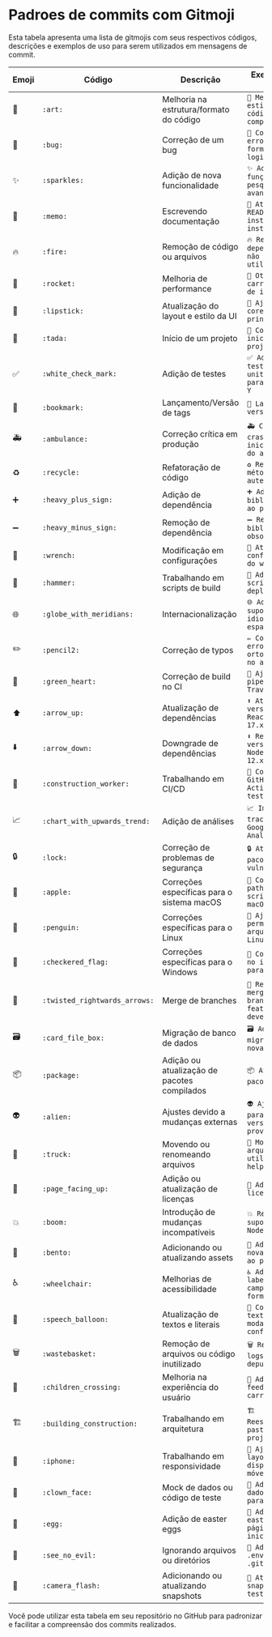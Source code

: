 
# Padroes de commits com Gitmoji
 
Esta tabela apresenta uma lista de gitmojis com seus respectivos códigos, descrições e exemplos de uso para serem utilizados em mensagens de commit.

| Emoji | Código | Descrição                                         | Exemplo de Uso                                      |
|-------|--------|---------------------------------------------------|-----------------------------------------------------|
| 🎨    | `:art:` | Melhoria na estrutura/formato do código           | `🎨 Melhora o estilo de código no componente X`      |
| 🐛    | `:bug:` | Correção de um bug                                | `🐛 Corrige erro no formulário de login`             |
| ✨    | `:sparkles:` | Adição de nova funcionalidade                | `✨ Adiciona função de pesquisa avançada`            |
| 📝    | `:memo:` | Escrevendo documentação                          | `📝 Atualiza o README com instruções de instalação`  |
| 🔥    | `:fire:` | Remoção de código ou arquivos                    | `🔥 Remove dependências não utilizadas`              |
| 🚀    | `:rocket:` | Melhoria de performance                        | `🚀 Otimiza carregamento de imagens`                 |
| 💄    | `:lipstick:` | Atualização do layout e estilo da UI         | `💄 Ajusta cores no tema principal`                  |
| 🎉    | `:tada:` | Início de um projeto                             | `🎉 Commit inicial do projeto`                       |
| ✅    | `:white_check_mark:` | Adição de testes                     | `✅ Adiciona testes unitários para o módulo Y`       |
| 🔖    | `:bookmark:` | Lançamento/Versão de tags                    | `🔖 Lança versão 1.0.0`                              |
| 🚑    | `:ambulance:` | Correção crítica em produção                | `🚑 Corrige crash na inicialização do app`           |
| ♻️    | `:recycle:` | Refatoração de código                         | `♻️ Refatora método de autenticação`                 |
| ➕    | `:heavy_plus_sign:` | Adição de dependência                  | `➕ Adiciona biblioteca Z ao projeto`                 |
| ➖    | `:heavy_minus_sign:` | Remoção de dependência                | `➖ Remove biblioteca X obsoleta`                     |
| 🔧    | `:wrench:` | Modificação em configurações                   | `🔧 Atualiza configurações do webpack`               |
| 🔨    | `:hammer:` | Trabalhando em scripts de build                | `🔨 Adiciona script de deploy`                       |
| 🌐    | `:globe_with_meridians:` | Internacionalização              | `🌐 Adiciona suporte ao idioma espanhol`             |
| ✏️    | `:pencil2:` | Correção de typos                            | `✏️ Corrige erro ortográfico no arquivo X`           |
| 💚    | `:green_heart:` | Correção de build no CI                   | `💚 Ajusta pipeline do Travis CI`                    |
| ⬆️    | `:arrow_up:` | Atualização de dependências                 | `⬆️ Atualiza versão do React para 17.x`             |
| ⬇️    | `:arrow_down:` | Downgrade de dependências                 | `⬇️ Reverte versão do Node para 12.x`               |
| 👷    | `:construction_worker:` | Trabalhando em CI/CD              | `👷 Configura GitHub Actions para testes`            |
| 📈    | `:chart_with_upwards_trend:` | Adição de análises           | `📈 Implementa tracking com Google Analytics`        |
| 🔒    | `:lock:` | Correção de problemas de segurança              | `🔒 Atualiza pacotes vulneráveis`                    |
| 🍎    | `:apple:` | Correções específicas para o sistema macOS     | `🍎 Corrige path no script para macOS`               |
| 🐧    | `:penguin:` | Correções específicas para o Linux           | `🐧 Ajusta permissões de arquivo no Linux`           |
| 🏁    | `:checkered_flag:` | Correções específicas para o Windows   | `🏁 Corrige bug no instalador para Windows`          |
| 🔀    | `:twisted_rightwards_arrows:` | Merge de branches          | `🔀 Realiza merge da branch feature na develop`      |
| 🗃️    | `:card_file_box:` | Migração de banco de dados             | `🗃️ Adiciona migração para nova tabela`              |
| 📦    | `:package:` | Adição ou atualização de pacotes compilados  | `📦 Atualiza pacotes npm`                            |
| 👽️    | `:alien:` | Ajustes devido a mudanças externas            | `👽️ Ajusta API para nova versão do provedor`        |
| 🚚    | `:truck:` | Movendo ou renomeando arquivos                 | `🚚 Move arquivos de utils para helpers`             |
| 📄    | `:page_facing_up:` | Adição ou atualização de licenças     | `📄 Adiciona licença MIT`                            |
| 💥    | `:boom:` | Introdução de mudanças incompatíveis           | `💥 Remove suporte para Node 10`                     |
| 🍱    | `:bento:` | Adicionando ou atualizando assets              | `🍱 Adiciona novas imagens ao projeto`               |
| ♿    | `:wheelchair:` | Melhorias de acessibilidade               | `♿ Adiciona labels em campos de formulário`         |
| 💬    | `:speech_balloon:` | Atualização de textos e literais      | `💬 Corrige texto no modal de confirmação`           |
| 🗑️    | `:wastebasket:` | Remoção de arquivos ou código inutilizado | `🗑️ Remove logs de depuração`                       |
| 🚸    | `:children_crossing:` | Melhoria na experiência do usuário | `🚸 Adiciona feedback de carregamento`               |
| 🏗️    | `:building_construction:` | Trabalhando em arquitetura     | `🏗️ Reestrutura pastas do projeto`                   |
| 📱    | `:iphone:` | Trabalhando em responsividade                | `📱 Ajusta layout para dispositivos móveis`          |
| 🤡    | `:clown_face:` | Mock de dados ou código de teste          | `🤡 Adiciona dados mock para testes`                 |
| 🥚    | `:egg:` | Adição de easter eggs                           | `🥚 Adiciona easter egg na página inicial`           |
| 🙈    | `:see_no_evil:` | Ignorando arquivos ou diretórios        | `🙈 Adiciona .env ao .gitignore`                     |
| 📸    | `:camera_flash:` | Adicionando ou atualizando snapshots    | `📸 Atualiza snapshots dos testes`                   |

Você pode utilizar esta tabela em seu repositório no GitHub para padronizar e facilitar a compreensão dos commits realizados.
